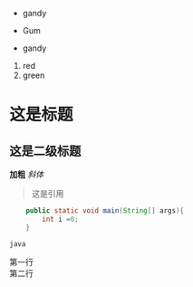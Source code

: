 * gandy  
- Gum
+ gandy


1. red
2. green

# 这是标题
## 这是二级标题
**加粗**
*斜体*
> 这是引用

```java
    public static void main(String[] args){
        int i =0;
    }
```
    java
第一行  
第二行



